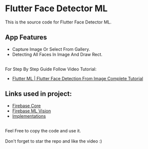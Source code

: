 # Flutter Face Detector ML

This is the source code for Flutter Face Detector ML.<br>

## App Features
- Capture Image Or Select From Gallery.<br>
- Detecting All Faces In Image And Draw Rect.<br><br>

For Step By Step Guide Follow Video Tutorial:

- [Flutter ML | Flutter Face Detection From Image Complete Tutorial](https://youtu.be/b9v4DqmK2fk)

## Links used in project:

- [Firebase Core](https://bit.ly/3lSrhDt)
- [Firebase ML Vision](http://bit.ly/38LkHJo)
- [Implementations](http://bit.ly/37T4930)
<br><br>

Feel Free to copy the code and use it.<br><br>
Don't forget to star the repo and like the video :)
